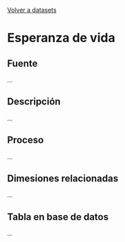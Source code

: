 [Volver a datasets](../datasets.md)

# Esperanza de vida

## Fuente
...

## Descripción
...

## Proceso
...

## Dimesiones relacionadas
...

## Tabla en base de datos
...


